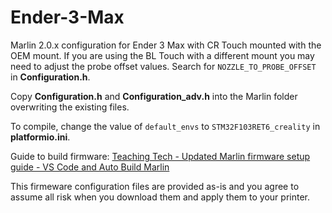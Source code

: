 # Ender-3-Max
Marlin 2.0.x configuration for Ender 3 Max with CR Touch mounted with the OEM mount. If you are using the BL Touch with a different mount you may need to adjust the probe offset values. Search for `NOZZLE_TO_PROBE_OFFSET` in **Configuration.h**.

Copy **Configuration.h** and **Configuration_adv.h** into the Marlin folder overwriting the existing files.

To compile, change the value of `default_envs` to `STM32F103RET6_creality` in **platformio.ini**.

Guide to build firmware: [Teaching Tech - Updated Marlin firmware setup guide - VS Code and Auto Build Marlin](https://www.youtube.com/watch?v=eq_ygvHF29I)

This firmeware configuration files are provided as-is and you agree to assume all risk when you download them and apply them to your printer.
